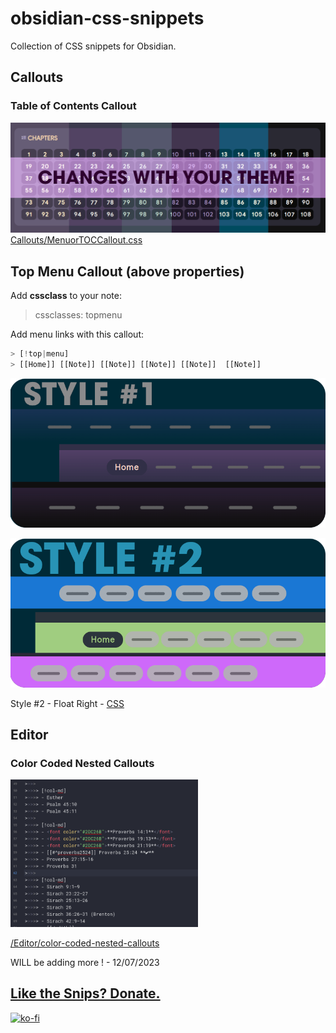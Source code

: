 # obsidian-css-snippets

Collection of CSS snippets for Obsidian. 


## Callouts

### Table of Contents Callout
![TOC Callout CSS](/Images/menu-toc-callout.png)[Callouts/MenuorTOCCallout.css](/Callouts/MenuorTOCCallout.css)

## Top Menu Callout (above properties)

Add **cssclass** to your note:
> cssclasses: topmenu

Add menu links with this callout:

```python
> [!top|menu] 
> [[Home]] [[Note]] [[Note]] [[Note]] [[Note]]  [[Note]]
```

<a href="https://github.com/dahliyah/obsidian-css-snippets/blob/main/Menus/Style%20%231/TopMenuS1.css"><img src="https://github.com/dahliyah/obsidian-css-snippets/blob/main/Menus/Style%20%231/style1.png?raw=true"></a>

<a href="https://github.com/dahliyah/obsidian-css-snippets/blob/main/Menus/Style%232/TopMenuS2.css"><img src="https://github.com/dahliyah/obsidian-css-snippets/blob/main/Menus/Style%232/style2.png?raw=true"></a>

Style #2 - Float Right - <a href="https://github.com/dahliyah/obsidian-css-snippets/blob/main/Menus/Style%232/TopMenuS2-floatright.css">CSS</a>

## Editor

### Color Coded Nested Callouts 


<img src="/Images/color-nested-callouts.png" alt="Color Nested Callout in Editor" width="300" />

[/Editor/color-coded-nested-callouts](/Editor/color-coded-nested-callouts.css)



WILL be adding more ! - 12/07/2023




## <u>Like the Snips? Donate.</u>

[![ko-fi](https://ko-fi.com/img/githubbutton_sm.svg)](https://ko-fi.com/N4N2O58WS)